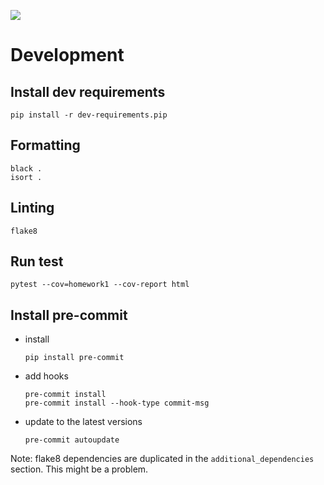 ![](https://img.shields.io/badge/code%20style-black-000000.svg)

# Development

## Install dev requirements
```shell
pip install -r dev-requirements.pip
```

## Formatting
```shell
black .
isort .
```

## Linting
```shell
flake8
```

## Run test
```shell
pytest --cov=homework1 --cov-report html
```

## Install pre-commit
- install
  ```shell
  pip install pre-commit
  ```
- add hooks
  ```shell
  pre-commit install
  pre-commit install --hook-type commit-msg
  ```
- update to the latest versions
  ```shell
  pre-commit autoupdate
  ```

Note:
flake8 dependencies are duplicated in the `additional_dependencies` section.
This might be a problem.
